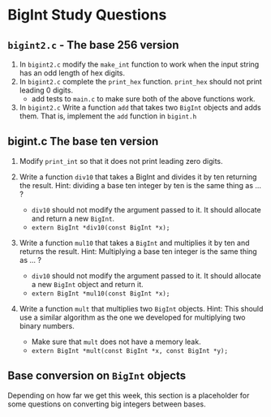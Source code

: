 # BigInt Study Questions

## `bigint2.c` - The base 256 version   

1. In `bigint2.c` modify the `make_int` function to work when the input 
   string has an odd length of hex digits.
2. In `bigint2.c` complete the `print_hex` function. `print_hex` 
   should not print leading 0 digits.
    - add tests to `main.c` to make sure both of the above functions work.
3. In `bigint2.c` Write a function `add` that takes two `BigInt` objects 
    and adds them. That is, implement the `add` function in `bigint.h`

## bigint.c    The base ten version
1. Modify `print_int` so that it does not print leading zero digits.

2. Write a function `div10` that takes a BigInt and divides it by ten returning the result. Hint: dividing a base ten integer by ten is the same thing as ... ?
    - `div10` should not modify the argument passed to it. It should 
    allocate and return a new `BigInt`.
    - `extern BigInt *div10(const BigInt *x);`

3. Write a function `mul10` that takes a `BigInt` and multiplies it by 
   ten and returns the result. Hint: Multiplying a base ten integer 
   is the same thing as ... ?
    - `div10` should not modify the argument passed to it. 
      It should allocate a new `BigInt` object and return it.
    - `extern BigInt *mul10(const BigInt *x);`

4. Write a function `mult` that multiplies two `BigInt` objects. 
   Hint: This should use a similar algorithm as the one we developed 
   for multiplying two binary numbers.
    - Make sure that `mult` does not have a memory leak.
    - `extern BigInt *mult(const BigInt *x, const BigInt *y);`

## Base conversion on `BigInt` objects

Depending on how far we get this week, this section is a placeholder for some questions on converting big integers between bases.
